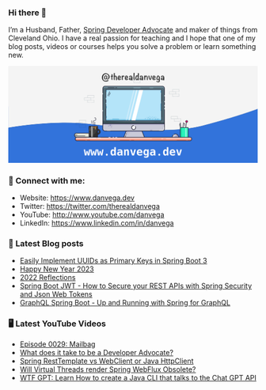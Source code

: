 ### Hi there 👋

I’m a Husband, Father, [Spring Developer Advocate](https://tanzu.vmware.com/developer/advocates/) and maker of things from Cleveland Ohio. I have a real passion for teaching and I hope that one of my blog posts, videos or courses helps you solve a problem or learn something new.

![Profile Header](./github_profile_header.png)

### 🤝 Connect with me:

- Website: https://www.danvega.dev
- Twitter: https://twitter.com/therealdanvega
- YouTube: http://www.youtube.com/danvega
- LinkedIn: https://www.linkedin.com/in/danvega

### 📝 Latest Blog posts

<!-- BLOG-POST-LIST:START -->
- [Easily Implement UUIDs as Primary Keys in Spring Boot 3](https://www.danvega.dev/blog/2023/01/27/jakarta-ee-10-uuid)
- [Happy New Year 2023](https://www.danvega.dev/blog/2023/01/01/happy-new-year-2023)
- [2022 Reflections](https://www.danvega.dev/blog/2022/12/29/2022-reflections)
- [Spring Boot JWT - How to Secure your REST APIs with Spring Security and Json Web Tokens](https://www.danvega.dev/blog/2022/09/06/spring-security-jwt)
- [GraphQL Spring Boot - Up and Running with Spring for GraphQL](https://www.danvega.dev/blog/2022/05/17/spring-for-graphql)
<!-- BLOG-POST-LIST:END -->

### 🖥 Latest YouTube Videos

<!-- YOUTUBE:START -->
- [Episode 0029: Mailbag](https://www.youtube.com/watch?v=gLtqc5Yet6A)
- [What does it take to be a Developer Advocate?](https://www.youtube.com/watch?v=RW6DsRQV_4M)
- [Spring RestTemplate vs WebClient or Java HttpClient](https://www.youtube.com/watch?v=vas12Uao1UQ)
- [Will Virtual Threads render Spring WebFlux Obsolete?](https://www.youtube.com/watch?v=JZu94r1CTYI)
- [WTF GPT: Learn How to create a Java CLI that talks to the Chat GPT API](https://www.youtube.com/watch?v=6RXtDxapKX8)
<!-- YOUTUBE:END -->

